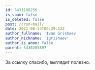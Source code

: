 ```yaml
---
id: 5431186256
is_spam: false
is_deleted: false
post: /cron-mail/
date: 2021-06-24T06:29:12Z
author_fullname: 'Ivan Grishaev'
author_nickname: 'igrishaev'
author_is_anon: false
parent: 5430205897
---
```


<p>За ссылку спасибо, выглядит полезно.</p>
